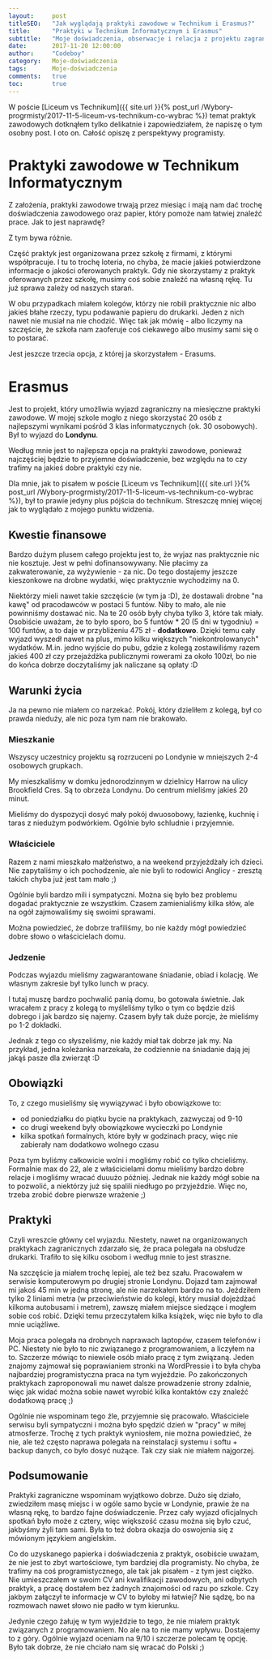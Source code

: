 ```yaml
---
layout:     post
titleSEO:	"Jak wyglądają praktyki zawodowe w Technikum i Erasmus?"
title:      "Praktyki w Technikum Informatycznym i Erasmus"
subtitle:   "Moje doświadczenia, obserwacje i relacja z projektu zagranicznego"
date:       2017-11-20 12:00:00
author:     "Codeboy"
category:   Moje-doświadczenia
tags:	    Moje-doświadczenia 
comments:   true
toc:        true
---
```


W poście [Liceum vs Technikum]({{ site.url }}{% post_url /Wybory-progrmisty/2017-11-5-liceum-vs-technikum-co-wybrac %}) temat praktyk zawodowych dotknąłem tylko delikatnie i zapowiedziałem, że napiszę o tym osobny post. I oto on. Całość opiszę z perspektywy programisty.

# Praktyki zawodowe w Technikum Informatycznym

Z założenia, praktyki zawodowe trwają przez miesiąc i mają nam dać trochę doświadczenia zawodowego oraz papier, który pomoże nam łatwiej znaleźć prace. Jak to jest naprawdę?

Z tym bywa różnie.

Część praktyk jest organizowana przez szkołę z firmami, z którymi współpracuje. I tu to trochę loteria, no chyba, że macie jakieś potwierdzone informacje o jakości oferowanych praktyk. Gdy nie skorzystamy z praktyk oferowanych przez szkołę, musimy coś sobie znaleźć na własną rękę. Tu już sprawa zależy od naszych starań.

W obu przypadkach miałem kolegów, którzy nie robili praktycznie nic albo jakieś błahe rzeczy, typu podawanie papieru do drukarki. Jeden z nich nawet nie musiał na nie chodzić. Więc tak jak mówię - albo liczymy na szczęście, że szkoła nam zaoferuje coś ciekawego albo musimy sami się o to postarać.

Jest jeszcze trzecia opcja, z której ja skorzystałem - Erasums.

# Erasmus

Jest to projekt, który umożliwia wyjazd zagraniczny na miesięczne praktyki zawodowe. W mojej szkole mogło z niego skorzystać 20 osób z najlepszymi wynikami pośród 3 klas informatycznych (ok. 30 osobowych). Był to wyjazd do **Londynu**.

Według mnie jest to najlepsza opcja na praktyki zawodowe, ponieważ najczęściej będzie to przyjemne doświadczenie, bez względu na to czy trafimy na jakieś dobre praktyki czy nie.

Dla mnie, jak to pisałem w poście [Liceum vs Technikum]({{ site.url }}{% post_url /Wybory-progrmisty/2017-11-5-liceum-vs-technikum-co-wybrac %}), był to prawie jedyny plus pójścia do technikum. Streszczę mniej więcej jak to wyglądało z mojego punktu widzenia.

## Kwestie finansowe

Bardzo dużym plusem całego projektu jest to, że wyjaz nas praktycznie nic nie kosztuje. Jest w pełni dofinansowywany. Nie płacimy za zakwaterowanie, za wyżywienie - za nic.  Do tego dostajemy jeszcze kieszonkowe na drobne wydatki, więc praktycznie wychodzimy na 0.

Niektórzy mieli nawet takie szczęście (w tym ja :D), że dostawali drobne "na kawę" od pracodawców w postaci 5 funtów. Niby to mało, ale nie powinniśmy dostawać nic. Na te 20 osób były chyba tylko 3, które tak miały. Osobiście uważam, że to było sporo, bo 5 funtów * 20 (5 dni w tygodniu) = 100 funtów, a to daje w przybliżeniu 475 zł - **dodatkowo**. Dzięki temu cały wyjazd wyszedł nawet na plus, mimo kilku większych "niekontrolowanych" wydatków. M.in. jedno wyjście do pubu, gdzie z kolegą zostawiliśmy razem jakieś 400 zł czy przejażdżka publicznymi rowerami za około 100zł, bo nie do końca dobrze doczytaliśmy jak naliczane są opłaty :D

## Warunki życia

Ja na pewno nie miałem co narzekać. Pokój, który dzieliłem z kolegą, był co prawda nieduży, ale nic poza tym nam nie brakowało.

### Mieszkanie
Wszyscy uczestnicy projektu są rozrzuceni po Londynie w mniejszych 2-4 osobowych grupkach.

My mieszkaliśmy w domku jednorodzinnym w dzielnicy Harrow na ulicy Brookfield Cres. Są to obrzeża Londynu. Do centrum mieliśmy jakieś 20 minut.

Mieliśmy do dyspozycji dosyć mały pokój dwuosobowy, łazienkę, kuchnię i taras z niedużym podwórkiem. Ogólnie było schludnie i przyjemnie.


### Właściciele
Razem z nami mieszkało małżeństwo, a na weekend przyjeżdżały ich dzieci. Nie zapytaliśmy o ich pochodzenie, ale nie byli to rodowici Anglicy - zresztą takich chyba już jest tam mało ;)

Ogólnie byli bardzo mili i sympatyczni. Można się było bez problemu dogadać praktycznie ze wszystkim. Czasem zamienialiśmy kilka słów, ale na ogół zajmowaliśmy się swoimi sprawami.

Można powiedzieć, że dobrze trafiliśmy, bo nie każdy mógł powiedzieć dobre słowo o właścicielach domu.

### Jedzenie

Podczas wyjazdu mieliśmy zagwarantowane śniadanie, obiad i kolację. We własnym zakresie był tylko lunch w pracy.

I tutaj muszę bardzo pochwalić panią domu, bo gotowała świetnie. Jak wracałem z pracy z kolegą to myśleliśmy tylko o tym co będzie dziś dobrego i jak bardzo się najemy. Czasem były tak duże porcje, że mieliśmy po 1-2 dokładki.

Jednak z tego co słyszeliśmy, nie każdy miał tak dobrze jak my. Na przykład, jedna koleżanka narzekała, że codziennie na śniadanie dają jej jakąś pasze dla zwierząt :D

## Obowiązki

To, z czego musieliśmy się wywiązywać i było obowiązkowe to:
- od poniedziałku do piątku bycie na praktykach, zazwyczaj od 9-10
- co drugi weekend były obowiązkowe wycieczki po Londynie
- kilka spotkań formalnych, które były w godzinach pracy, więc nie zabierały nam dodatkowo wolnego czasu

Poza tym byliśmy całkowicie wolni i mogliśmy robić co tylko chcieliśmy. Formalnie max do 22, ale z właścicielami domu mieliśmy bardzo dobre relacje i mogliśmy wracać duuużo później. Jednak nie każdy mógł sobie na to pozwolić, a niektórzy już się spalili niedługo po przyjeździe. Więc no, trzeba zrobić dobre pierwsze wrażenie ;)

## Praktyki

Czyli wreszcie główny cel wyjazdu. Niestety, nawet na organizowanych praktykach zagranicznych zdarzało się, że praca polegała na obsłudze drukarki. Trafiło to się kilku osobom i według mnie to jest straszne.

 Na szczęście ja miałem trochę lepiej, ale też bez szału. Pracowałem w serwisie komputerowym po drugiej stronie Londynu. Dojazd tam zajmował mi jakoś 45 min w jedną stronę, ale nie narzekałem bardzo na to. Jeździłem tylko 2 liniami metra (w przeciwieństwie do kolegi, który musiał dojeżdżać kilkoma autobusami i metrem), zawszę miałem miejsce siedzące i mogłem sobie coś robić. Dzięki temu przeczytałem kilka książek, więc nie było to dla mnie uciążliwe.

 Moja praca polegała na drobnych naprawach laptopów, czasem telefonów i PC. Niestety nie było to nic związanego z programowaniem, a liczyłem na to. Szczerze mówiąc to niewiele osób miało pracę z tym związaną. Jeden znajomy zajmował się poprawianiem stronki na WordPressie i to była chyba najbardziej programistyczna praca na tym wyjeździe. Po zakończonych praktykach zaproponowali mu nawet dalsze prowadzenie strony zdalnie, więc jak widać można sobie nawet wyrobić kilka kontaktów czy znaleźć dodatkową pracę ;)

Ogólnie nie wspominam tego źle, przyjemnie się pracowało. Właściciele serwisu byli sympatyczni i można było spędzić dzień w "pracy" w miłej atmosferze. Trochę z tych praktyk wyniosłem, nie można powiedzieć, że nie, ale też często naprawa polegała na reinstalacji systemu i softu + backup danych, co było dosyć nużące. Tak czy siak nie miałem najgorzej.

## Podsumowanie

Praktyki zagraniczne wspominam wyjątkowo dobrze. Dużo się działo, zwiedziłem masę miejsc i w ogóle samo bycie w Londynie, prawie że na własną rękę, to bardzo fajne doświadczenie. Przez cały wyjazd oficjalnych spotkań było może z cztery, więc większość czasu można się było czuć, jakbyśmy żyli tam sami. Była to też dobra okazja do oswojenia się z mówionym językiem angielskim.

Co do uzyskanego papierka i doświadczenia z praktyk, osobiście uważam, że nie jest to zbyt wartościowe, tym bardziej dla programisty. No chyba, że trafimy na coś programistycznego, ale tak jak pisałem - z tym jest ciężko. Nie umieszczałem w swoim CV ani kwalifikacji zawodowych, ani odbytych praktyk, a pracę dostałem bez żadnych znajomości od razu po szkole. Czy jakbym załączył te informacje w CV to byłoby mi łatwiej? Nie sądzę, bo na rozmowach nawet słowo nie padło w tym kierunku.

Jedynie czego żałuję w tym wyjeździe to tego, że nie miałem praktyk związanych z programowaniem. No ale na to nie mamy wpływu. Dostajemy to z góry. Ogólnie wyjazd oceniam na 9/10 i szczerze polecam tę opcję. Było tak dobrze, że nie chciało nam się wracać do Polski ;)

